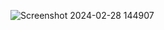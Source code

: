 ![Screenshot 2024-02-28 144907](https://github.com/Yash-946/Save-Link-Extension/assets/88927053/80c94c29-cf13-4d08-bfa8-ef270c311ddd)
